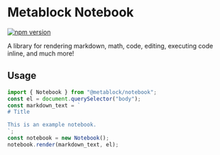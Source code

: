 # Metablock Notebook

 [![npm version](https://img.shields.io/npm/v/@metablock/notebook.svg?style=flat)](https://www.npmjs.com/package/@metablock/notebook)

A library for rendering markdown, math, code, editing, executing code inline, and much more!

## Usage

```js
import { Notebook } from "@metablock/notebook";
const el = document.querySelector("body");
const markdown_text = `
# Title

This is an example notebook.
`;
const notebook = new Notebook();
notebook.render(markdown_text, el);
```
